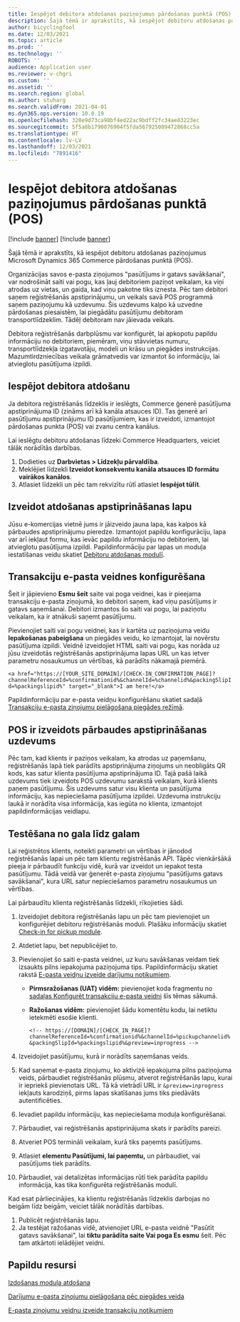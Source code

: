 ```yaml
---
title: Iespējot debitora atdošanas paziņojumus pārdošanas punktā (POS)
description: Šajā tēmā ir aprakstīts, kā iespējot debitoru atdošanas paziņojumus Microsoft Dynamics 365 Commerce pārdošanas punktā (POS).
author: bicyclingfool
ms.date: 12/03/2021
ms.topic: article
ms.prod: ''
ms.technology: ''
ROBOTS: ''
audience: Application user
ms.reviewer: v-chgri
ms.custom: ''
ms.assetid: ''
ms.search.region: global
ms.author: stuharg
ms.search.validFrom: 2021-04-01
ms.dyn365.ops.version: 10.0.19
ms.openlocfilehash: 320e9d73ca98bf4ed22ac9bdff2fc34ae83223ec
ms.sourcegitcommit: 5f5a8b1790076904f5fda567925089472868cc5a
ms.translationtype: HT
ms.contentlocale: lv-LV
ms.lasthandoff: 12/03/2021
ms.locfileid: "7891416"
---
```

# <a name="enable-customer-check-in-notifications-in-point-of-sale-pos"></a>Iespējot debitora atdošanas paziņojumus pārdošanas punktā (POS)

[!include [banner](includes/banner.md)]
[!include [banner](includes/preview-banner.md)]

Šajā tēmā ir aprakstīts, kā iespējot debitoru atdošanas paziņojumus Microsoft Dynamics 365 Commerce pārdošanas punktā (POS).

Organizācijas savos e-pasta ziņojumos "pasūtījums ir gatavs savākšanai", var nodrošināt saiti vai pogu, kas ļauj debitoriem paziņot veikalam, ka viņi atrodas uz vietas, un gaida, kad viņu pakotne tiks iznesta. Pēc tam debitori saņem reģistrēšanās apstiprinājumu, un veikals savā POS programmā saņem paziņojumu kā uzdevumu. Šis uzdevums kalpo kā uzvedne pārdošanas piesaistēm, lai piegādātu pasūtījumu debitoram transportlīdzeklim. Tādēļ debitoram nav jāievada veikals.

Debitora reģistrēšanās darbplūsmu var konfigurēt, lai apkopotu papildu informāciju no debitoriem, piemēram, viņu stāvvietas numuru, transportlīdzekļa izgatavotāju, modeli un krāsu un piegādes instrukcijas. Mazumtirdzniecības veikala grāmatvedis var izmantot šo informāciju, lai atvieglotu pasūtījuma izpildi.

## <a name="enable-customer-check-in"></a>Iespējot debitora atdošanu

Ja debitora reģistrēšanās līdzeklis ir ieslēgts, Commerce ģenerē pasūtījuma apstiprinājuma ID (zināms arī kā kanāla atsauces ID). Tas ģenerē arī pasūtījumu apstiprinājumu ID pasūtījumiem, kas ir izveidoti, izmantojot pārdošanas punkta (POS) vai zvanu centra kanālus. 

Lai ieslēgtu debitoru atdošanas līdzeki Commerce Headquarters, veiciet tālāk norādītās darbības.

1. Dodieties uz **Darbvietas \> Līdzekļu pārvaldība**.
2. Meklējiet līdzekli **Izveidot konsekventu kanāla atsauces ID formātu vairākos kanālos**. 
3. Atlasiet līdzekli un pēc tam rekvizītu rūtī atlasiet **Iespējot tūlīt**. 

## <a name="create-a-check-in-confirmation-page"></a>Izveidot atdošanas apstiprināšanas lapu

Jūsu e-komercijas vietnē jums ir jāizveido jauna lapa, kas kalpos kā pārbaudes apstiprinājumu pieredze. Izmantojot papildu konfigurāciju, lapa var arī iekļaut formu, kas ievāc papildu informāciju no debitoriem, lai atvieglotu pasūtījuma izpildi. Papildinformāciju par lapas un moduļa iestatīšanas veidu skatiet [Debitoru atdošanas modulī](check-in-pickup-module.md).

## <a name="configure-the-transactional-email-template"></a>Transakciju e-pasta veidnes konfigurēšana

Šeit ir jāpievieno **Esmu šeit** saite vai poga veidnei, kas ir pieejama transakciju e-pasta ziņojumā, ko debitori saņem, kad viņu pasūtījums ir gatavs saņemšanai. Debitori izmantos šo saiti vai pogu, lai paziņotu veikalam, ka ir atnākuši saņemt pasūtījumu. 

Pievienojiet saiti vai pogu veidnei, kas ir kartēta uz paziņojuma veidu **Iepakošanas pabeigšana** un piegādes veidu, ko izmantojat, lai novērstu pasūtījuma izpildi. Veidnē izveidojiet HTML saiti vai pogu, kas norāda uz jūsu izveidotās reģistrēšanās apstiprinājuma lapas URL un kas ietver parametru nosaukumus un vērtības, kā parādīts nākamajā piemērā.

`<a href="https://[YOUR_SITE_DOMAIN]/[CHECK-IN_CONFIRMATION_PAGE]?channelReferenceId=%confirmationid%&channelId=%channelid%&packingSlipId=%packingslipid%" target="_blank">I am here!</a>`

Papildinformāciju par e-pasta veidņu konfigurēšanu skatiet sadaļā [Transakciju e-pasta ziņojumu pielāgošana piegādes režīmā](customize-email-delivery-mode.md). 

## <a name="a-check-in-confirmation-task-is-created-in-pos"></a>POS ir izveidots pārbaudes apstiprināšanas uzdevums

Pēc tam, kad klients ir paziņos veikalam, ka atrodas uz paņemšanu, reģistrēšanās lapā tiek parādīts apstiprinājuma ziņojums un neobligāts QR kods, kas satur klienta pasūtījuma apstiprinājuma ID. Tajā pašā laikā uzdevums tiek izveidots POS uzdevumu sarakstā veikalam, kurā klients paņem pasūtījumu. Šis uzdevums satur visu klienta un pasūtījuma informāciju, kas nepieciešama pasūtījuma izpildei. Uzdevuma instrukciju laukā ir norādīta visa informācija, kas iegūta no klienta, izmantojot papildinformācijas veidlapu.

## <a name="end-to-end-testing"></a>Testēšana no gala līdz galam

Lai reģistrētos klients, noteikti parametri un vērtības ir jānodod reģistrēšanās lapai un pēc tam klientu reģistrēšanās API. Tāpēc vienkāršākā pieeja ir pārbaudīt funkciju vidē, kurā var izveidot un iepakot testa pasūtījumu. Tādā veidā var ģenerēt e-pasta ziņojumu "pasūtījums gatavs savākšanai", kura URL satur nepieciešamos parametru nosaukumus un vērtības.

Lai pārbaudītu klienta reģistrēšanās līdzekli, rīkojieties šādi.

1. Izveidojiet debitora reģistrēšanās lapu un pēc tam pievienojiet un konfigurējiet debitoru reģistrēšanās moduli. Plašāku informāciju skatiet [Check-in for pickup module](check-in-pickup-module.md). 
1. Atdetiet lapu, bet nepublicējiet to.
1. Pievienojiet šo saiti e-pasta veidnei, uz kuru savākšanas veidam tiek izsaukts pilns iepakojuma paziņojuma tips. Papildinformāciju skatiet rakstā [E-pasta veidņu izveide darījumu notikumiem](email-templates-transactions.md).

    - **Pirmsražošanas (UAT) vidēm:** pievienojiet koda fragmentu no [sadaļas Konfigurēt transakciju e-pasta veidni](#configure-the-transactional-email-template) šīs tēmas sākumā.
    - **Ražošanas vidēm:** pievienojiet šādu komentētu kodu, lai netiktu ietekmēti esošie klienti.

        `<!-- https://[DOMAIN]/[CHECK_IN_PAGE]?channelReferenceId=%confirmationid%&channelId=%pickupchannelid%&packingSlipId=%packingslipid%&preview=inprogress -->`

1. Izveidojiet pasūtījumu, kurā ir norādīts saņemšanas veids.
1. Kad saņemat e-pasta ziņojumu, ko aktivizē iepakojuma pilns paziņojuma veids, pārbaudiet reģistrēšanās plūsmu, atverot reģistrēšanās lapu, kurai ir iepriekš pievienotais URL. Tā kā vietrādī URL ir `&preview=inprogress` iekļauts karodziņš, pirms lapas skatīšanas jums tiks piedāvāts autentificēties.
1. Ievadiet papildu informāciju, kas nepieciešama moduļa konfigurēšanai.
1. Pārbaudiet, vai reģistrēšanās apstiprinājuma skats ir parādīts pareizi.
1. Atveriet POS termināli veikalam, kurā tiks paņemts pasūtījums.
1. Atlasiet **elementu Pasūtījumi, lai paņemtu,** un pārbaudiet, vai pasūtījums tiek parādīts.
1. Pārbaudiet, vai detalizētas informācijas rūtī tiek parādīta papildu informācija, kas tika konfigurēta reģistrēšanās modulī.

Kad esat pārliecinājies, ka klientu reģistrēšanās līdzeklis darbojas no beigām līdz beigām, veiciet tālāk norādītās darbības.

1. Publicēt reģistrēšanās lapu.
1. Ja testējat ražošanas vidē, atvienojiet URL e-pasta veidnē "Pasūtīt gatavs savākšanai", lai **tiktu parādīta saite Vai poga Es esmu** šeit. Pēc tam atkārtoti ielādējiet veidni.

## <a name="additional-resources"></a>Papildu resursi

[Izdošanas moduļa atdošana](check-in-pickup-module.md)

[Darījumu e-pasta ziņojumu pielāgošana pēc piegādes veida](customize-email-delivery-mode.md)

[E-pasta ziņojumu veidņu izveide transakciju notikumiem](email-templates-transactions.md)
